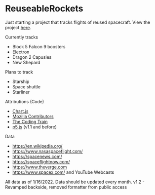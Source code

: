 # ReuseableRockets

Just starting a project that tracks flights of reused spacecraft. View the project [here](https://okaykenji.github.io/ReuseableRockets/).

Currently tracks
 - Block 5 Falcon 9 boosters
 - Electron
 - Dragon 2 Capusles
 - New Shepard

Plans to track
 - Starship
 - Space shuttle
 - Starliner 

Attributions (Code)
 - [Chart.js](https://www.chartjs.org/)
 - [Mozilla Contributors](https://developer.mozilla.org/en-US/docs/Web)
 - [The Coding Train](https://www.youtube.com/watch?v=tc8DU14qX6I)
 - [p5.js](https://p5js.org/) (v1.1 and before)

Data
 - https://en.wikipedia.org/
 - https://www.nasaspaceflight.com/
 - https://spacenews.com/
 - https://spaceflightnow.com/
 - https://www.theverge.com
 - https://www.spacex.com/ and YouTube Webcasts

All data as of 1/16/2022. Data should be updated every month. 
v1.2 - Revamped backside, removed formatter from public access
